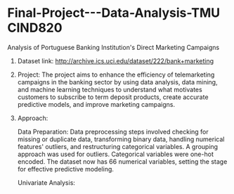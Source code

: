 # Final-Project---Data-Analysis-TMU CIND820 

Analysis of Portuguese Banking Institution's Direct Marketing Campaigns

1. Dataset link: http://archive.ics.uci.edu/dataset/222/bank+marketing

2. Project: The project aims to enhance the efficiency of telemarketing campaigns in the banking sector by using data analysis, data mining, and machine learning techniques to understand what motivates customers to subscribe to term deposit products, create accurate predictive models, and improve marketing campaigns.

3. Approach:
   
   Data Preparation: Data preprocessing steps involved checking for missing or duplicate data, transforming binary data, handling numerical features' outliers, and restructuring categorical variables. A grouping approach was used for outliers. Categorical variables were one-hot encoded. The dataset now has 66 numerical variables, setting the stage for effective predictive modeling.

   Univariate Analysis: 
   
